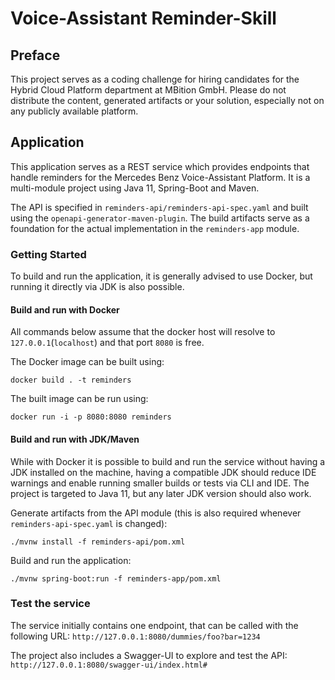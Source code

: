 # Voice-Assistant Reminder-Skill

## Preface

This project serves as a coding challenge for hiring candidates for the Hybrid Cloud Platform
department at MBition GmbH. Please do not distribute the content, generated artifacts or your
solution, especially not on any publicly available platform.

## Application

This application serves as a REST service which provides endpoints that handle reminders for the
Mercedes Benz Voice-Assistant Platform. It is a multi-module project using Java 11, Spring-Boot and
Maven.

The API is specified in `reminders-api/reminders-api-spec.yaml` and built using
the `openapi-generator-maven-plugin`. The build artifacts serve as a foundation for the actual
implementation in the `reminders-app` module.

### Getting Started

To build and run the application, it is generally advised to use Docker, but running it directly via
JDK is also possible.

#### Build and run with Docker

All commands below assume that the docker host will resolve to `127.0.0.1`(`localhost`) and that port `8080` is
free.

The Docker image can be built using:

```
docker build . -t reminders
```

The built image can be run using:

```
docker run -i -p 8080:8080 reminders
```

#### Build and run with JDK/Maven

While with Docker it is possible to build and run the service without having a JDK installed on the
machine, having a compatible JDK should reduce IDE warnings and enable running smaller builds or
tests via CLI and IDE. The project is targeted to Java 11, but any later JDK version should also
work.

Generate artifacts from the API module (this is also required whenever `reminders-api-spec.yaml` is
changed):

```
./mvnw install -f reminders-api/pom.xml       
```

Build and run the application:

```
./mvnw spring-boot:run -f reminders-app/pom.xml        
```

### Test the service

The service initially contains one endpoint, that can be called with the following URL:
```http://127.0.0.1:8080/dummies/foo?bar=1234```

The project also includes a Swagger-UI to explore and test the API:
```http://127.0.0.1:8080/swagger-ui/index.html#```